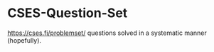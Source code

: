 # CSES-Question-Set
https://cses.fi/problemset/ questions solved in a systematic manner (hopefully).
